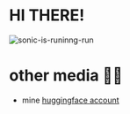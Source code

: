 
# HI THERE!
![sonic-is-runinng-run](https://github.com/Blane187/Blane187/assets/161300198/43ed8c42-343c-4f71-a1e0-05b8d93721df)

# other media 😶‍🌫

 * mine [huggingface account](https://huggingface.co/Hev832)

